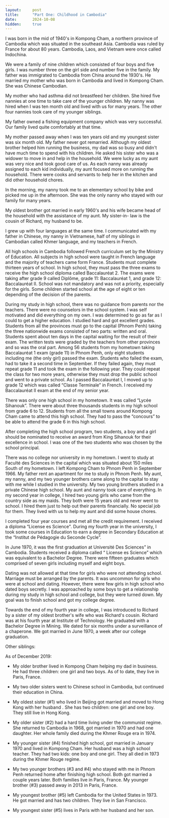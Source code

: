 ```yaml
---
layout:     post
title:      "Part One: Childhood in Cambodia"
date:       2024-10-08
hidden:     true
---
```


I was born in the mid of 1940's in Kompong Cham, a northern province of Cambodia which was situated in the southeast Asia. Cambodia was ruled by France for about 80 years. Cambodia, Laos, and Vietnam were once called Indochina.

We were a family of nine children which consisted of four boys and five girls. I was number three on the girl side and number five in the family. My father was immigrated to Cambodia from China around the 1930's. He married my mother who was born in Cambodia and lived in Kompong Cham. She was Chinese Cambodian.

My mother who had asthma did not breastfeed her children. She hired five nannies at one time to take care of the younger children. My nanny was hired when I was ten month old and lived with us for many years. The other four nannies took care of my younger siblings.

My father owned a fishing equipment company which was very successful. Our family lived quite comfortably at that time.

My mother passed away when I was ten years old and my youngest sister was six month old. My father never got remarried. Although my oldest brother helped him running the business, my dad was so busy and didn't have much time to spend with his children. He asked his sister who was a widower to move in and help in the household. We were lucky as my aunt was very nice and took good care of us. As each nanny was already assigned to each kid individually, my aunt focused more on running the household. There were cooks and servants to help her in the kitchen and did other household chores.

In the morning, my nanny took me to an elementary school by bike and picked me up in the afternoon. She was the only nanny who stayed with our family for many years.

My oldest brother got married in early 1960's and his wife became head of the household with the assistance of my aunt. My sister-in- law is the cousin of Richard, my husband to be.

I grew up with four languages at the same time. I communicated with my father in Chinese, my nanny in Vietnamese, half of my siblings in Cambodian called Khmer language, and my teachers in French.

All high schools in Cambodia followed French curriculum set by the Ministry of Education. All subjects in high school were taught in French language and the majority of teachers came form France. Students must complete thirteen years of school. In high school, they must pass the three exams to receive the high school diploma called Baccalauréat 2. The exams were taking after grade 9 called Diplôme, grade 11: Baccalauréat 1, and grade 12: Baccalauréat II. School was not mandatory and was not a priority, especially for the girls. Some children started school at the age of eight or ten depending of the decision of the parents.

During my study in high school, there was no guidance from parents nor the teachers. There were no counselors in the school system. I was self motivated and did everything on my own. I was determined to go as far as I could to get a higher education. I studied hard and got excellent grades. Students from all the provinces must go to the capital (Phnom Penh) taking the three nationwide exams consisted of two parts: written and oral. Students spent about ten days in the capital waiting for the result of their exam. The written tests were graded by the teachers from other provinces and so was the oral part. Among 56 students from my hometown taking Baccalauréat 1 exam (grade 11) in Phnom Penh, only eight students including me (the only girl) passed the exam. Students who failed the exam, had to take it a second time in September. If they failed again, they must repeat grade 11 and took the exam in the following year. They could repeat the class for two more years, otherwise they must drop the public school and went to a private school. As I passed Baccalauréat I, I moved up to grade 12 which was called “Classe Terminale” in French. I received my Baccalauréat II exam at the end of my senior year.

There was only one high school in my hometown. It was called “Lycée Sihanouk”. There were about three thousands students in my high school from grade 6 to 12. Students from all the small towns around Kompong Cham came to attend this high school. They had to pass the “concours” to be able to attend the grade 6 in this high school.

After completing the high school program, two students, a boy and a girl should be nominated to receive an award from King Sihanouk for their excellence in school. I was one of the two students who was chosen by the school principal.

There was no college nor university in my hometown. I went to study at Faculté des Sciences in the capital which was situated about 150 miles South of my hometown. I left Kompong Cham to Phnom Penh in September 1966. My father rent an apartment for me to study in Phnom Penh. My aunt, my nanny, and my two younger brothers came along to the capital to stay with me while I studied in the university. My two young brothers studied in a private Chinese high school. My aunt and nanny took care of everything. In my second year in college, I hired two young girls who came from the country side as my maids. They both were 15 years old and never went to school. I hired them just to help out their parents financially. No special job for them. They lived with us to help my aunt and did some house chores.

I completed four year courses and met all the credit requirement. I received a diploma “License es Science". During my fourth year in the university, I took some courses in Education to earn a degree in Secondary Education at the “Institut de Pédagogie du Seconde Cycle”.

In June 1970, it was the first graduation at Université Des Sciences” in Cambodia. Students received a diploma called “ License es Science” which was equivalent to a Bachelor Degree. There were fifteen graduates which comprised of seven girls including myself and eight boys.

Dating was not allowed at that time for girls who were not attending school. Marriage must be arranged by the parents. It was uncommon for girls who were at school and dating. However, there were few girls in high school who dated boys secretly. I was approached by some boys to get a relationship during my study in high school and college, but they were turned down. My goal was to finish school and got my college degree.

Towards the end of my fourth year in college, I was introduced to Richard by a sister of my oldest brother's wife who was Richard's cousin. Richard was at his fourth year at Institute of Technology. He graduated with a Bachelor Degree in Mining. We dated for six months under a surveillance of a chaperone. We got married in June 1970, a week after our college graduation.

Other siblings:

As of December 2019:

- My older brother lived in Kompong Cham helping my dad in business. He had three children: one girl and two boys. As of to date, they live in Paris, France.

- My two older sisters went to Chinese school in Cambodia, but continued their education in China.

- My oldest sister (#1) who lived in Beijing got married and moved to Hong Kong with her husband . She has two children: one girl and one boy. They still live in Hong Kong.

- My older sister (#2) had a hard time living under the communist regime. She returned to Cambodia in 1968, got married in 1970 and had one daughter. Her whole family died during the Khmer Rouge era in 1974.

- My younger sister (#4) finished high school, got married in January 1970 and lived in Kompong Cham. Her husband was a high school teacher. They had two kids: one boy and one girl. They all died in 1973 during the Khmer Rouge regime.

- My two younger brothers (#3 and #4) who stayed with me in Phnom Penh returned home after finishing high school. Both got married a couple years later. Both families live in Paris, France. My younger brother (#3) passed away in 2013 in Paris, France.

- My youngest brother (#5) left Cambodia for the United States in 1973. He got married and has two children. They live in San Francisco.

- My youngest sister (#5) lives in Paris with her husband and her son.
